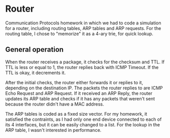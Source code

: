 # Router
Communication Protocols homework in which we had to code a simulation for a router, including routing tables, ARP tables and ARP requests. For the routing table, I chose to "memorize" it as a 4-ary trie, for quick lookup.

## General operation
When the router receives a package, it checks for the checksum and TTL. If TTL is less or equal to 1, the router replies back with ICMP Timeout. If the TTL is okay, it decrements it.

After the initial checks, the router either forwards it or replies to it, depending on the destination IP. The packets the router replies to are ICMP Echo Request and ARP Request.
If it received an ARP Reply, the router updates its ARP table and checks if it has any packets that weren't sent because the router didn't have a MAC address.

The ARP tables is coded as a fixed size vector. For my homework, it satisfied the contraints, as I had only one end device connected to each of its 4 interfaces, but it can be easily changed to a list. For the lookup in the ARP table, I wasn't interested in performance.
